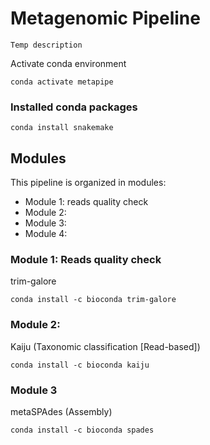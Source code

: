 # Metagenomic Pipeline

`Temp description`

Activate conda environment
```
conda activate metapipe
```
### Installed conda packages
```
conda install snakemake
```


## Modules

This pipeline is organized in modules:
<ul>
  <li>Module 1: reads quality check</li>
  <li>Module 2:</li>
  <li>Module 3:</li>
  <li>Module 4:</li>
</ul>


### Module 1: Reads quality check
trim-galore
```
conda install -c bioconda trim-galore
```

### Module 2: 
Kaiju (Taxonomic classification [Read-based])
```
conda install -c bioconda kaiju
```

### Module 3
metaSPAdes (Assembly)
```
conda install -c bioconda spades
```

